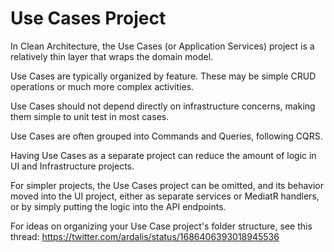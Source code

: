 ﻿# Use Cases Project

In Clean Architecture, the Use Cases (or Application Services) project is a relatively thin layer that wraps the domain model.

Use Cases are typically organized by feature. These may be simple CRUD operations or much more complex activities.

Use Cases should not depend directly on infrastructure concerns, making them simple to unit test in most cases.

Use Cases are often grouped into Commands and Queries, following CQRS.

Having Use Cases as a separate project can reduce the amount of logic in UI and Infrastructure projects.

For simpler projects, the Use Cases project can be omitted, and its behavior moved into the UI project, either as separate services or MediatR handlers, or by simply putting the logic into the API endpoints.

For ideas on organizing your Use Case project's folder structure, see this thread:
https://twitter.com/ardalis/status/1686406393018945536
